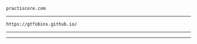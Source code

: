     practiscore.com
_________________________________________________________________________________________________________________
    https://gtfobins.github.io/
_________________________________________________________________________________________________________________

_________________________________________________________________________________________________________________
